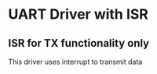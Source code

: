 # UART Driver with ISR
## ISR for TX functionality only
This driver uses interrupt to transmit data 